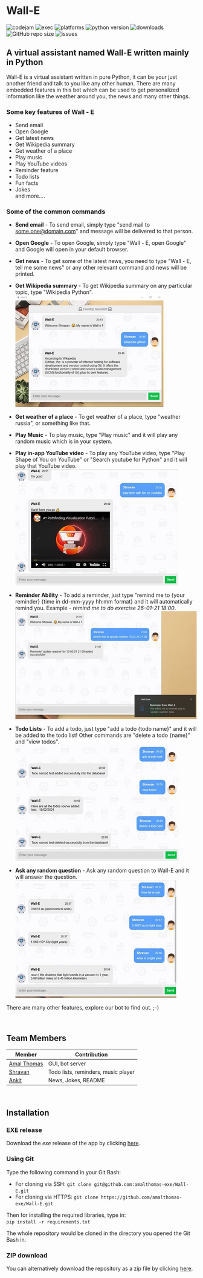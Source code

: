 # Wall-E

![codejam](https://img.shields.io/badge/CodeJam-Timathon%20Jan%2021-red)
![exec](https://img.shields.io/badge/Executable-Windows%20|%20Linux-green)
![platforms](https://img.shields.io/badge/Platforms-Windows%20|%20Linux%20|%20Mac-blue)
![python version](https://img.shields.io/badge/Python%20Version-Python%203-yellow)
![downloads](https://img.shields.io/github/downloads/amalthomas-exe/Wall-E/total?color=2bbc8a)
![GitHub repo size](https://img.shields.io/github/repo-size/amalthomas-exe/Wall-E)
![issues](https://img.shields.io/github/issues/amalthomas-exe/Wall-E)


## A virtual assistant named Wall-E written mainly in Python
Wall-E is a virtual assistant written in pure Python, it can be your just another friend and talk to you like any other human. There are many embedded features in this bot which can be used to get personalized information like the weather around you, the news and many other things.

### Some key features of Wall - E
- Send email
- Open Google
- Get latest news
- Get Wikipedia summary
- Get weather of a place
- Play music
- Play YouTube videos
- Reminder feature
- Todo lists
- Fun facts
- Jokes 
<br>  and more....

### Some of the common commands
- **Send email** - 
To send email, simply type "send mail to some.one@domain.com" and message will be delivered to that person.

- **Open Google** - To open Google, simply type "Wall - E, open Google" and Google will open in your default browser.

- **Get news** - 
To get some of the latest news, you need to type "Wall - E, tell me some news" or any other relevant command and news will be printed.

- **Get Wikipedia summary** - 
To get Wikipedia summary on any particular topic, type "Wikipedia Python". 
![wikipedia](readme_images/wikipedia.jpg)

- **Get weather of a place** - 
To get weather of a place, type "weather russia", or something like that.

- **Play Music** - 
To play music, type "Play music" and it will play any random music which is in your system.

- **Play in-app YouTube video** - 
To play any YouTube video, type "Play Shape of You on YouTube" or "Search youtube for Python" and it will play that YouTube video.
![youtube](readme_images/youtube.jpg)

- **Reminder Ability** -
To add a reminder, just type "remind me to {your reminder} {time in dd-mm-yyyy hh:mm format} and it will automatically remind you. Example - *remind me to do exercise 26-01-21 18:00*.
![reminder](readme_images/reminder.jpg)

- **Todo Lists** -
To add a todo, just type "add a todo {todo name}" and it will be added to the todo list! Other commands are "delete a todo {name}" and "view todos".
![todos](readme_images/todos.jpg)

- **Ask any random question** - Ask any random question to Wall-E and it will answer the question.
![random](readme_images/random.jpg)

There are many other features, explore our bot to find out. ;-)

<br>

## Team Members
<!-- Add what you contributed here -->
| Member | Contribution |
| -- | -- |
| [Amal Thomas](https://github.com/amalthomas-exe) | GUI, bot server |
| [Shravan](https://github.com/Shravan-1908) | Todo lists, reminders, music player |
| [Ankit](https://github.com/Ankit404butfound) | News, Jokes, README |

<br>

## Installation
### EXE release
Download the *exe* release of the app by clicking [here](https://github.com/amalthomas-exe/Wall-E/releases/download/1.1/Wall-E.Setup.exe).

### Using Git
Type the following command in your Git Bash:

- For cloning via SSH:
```git clone git@github.com:amalthomas-exe/Wall-E.git```
- For cloning via HTTPS: ```git clone https://github.com/amalthomas-exe/Wall-E.git```

Then for installing the required libraries, type in:<br>
```pip install -r requirements.txt```

The whole repository would be cloned in the directory you opened the Git Bash in.

### ZIP download
You can alternatively download the repository as a zip file by clicking [here](https://github.com/amalthomas-exe/Wall-E/archive/main.zip).
